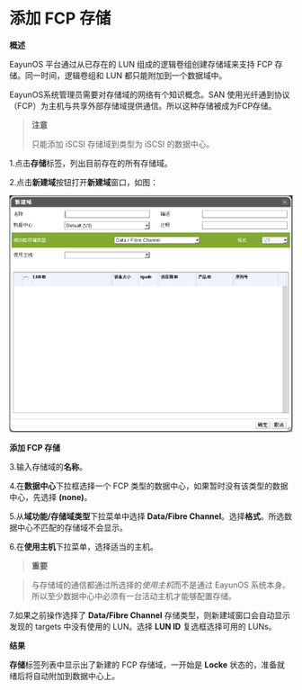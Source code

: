 # 添加 FCP 存储

**概述**

EayunOS 平台通过从已存在的 LUN 组成的逻辑卷组创建存储域来支持 FCP
存储。同一时间，逻辑卷组和 LUN 都只能附加到一个数据域中。

EayunOS系统管理员需要对存储域的网络有个知识概念。SAN 使用光纤通到协议（FCP）为主机与共享外部存储域提供通信。所以这种存储被成为FCP存储。

>**注意**
>
>只能添加 iSCSI 存储域到类型为 iSCSI 的数据中心。

1.点击**存储**标签，列出目前存在的所有存储域。

2.点击**新建域**按钮打开**新建域**窗口，如图：

![添加FCP存储](../images/storage-add-fcp.png)

**添加 FCP 存储**

3.输入存储域的**名称**。

4.在**数据中心**下拉框选择一个 FCP
类型的数据中心，如果暂时没有该类型的数据中心，先选择 **(none)**。

5.从**域功能/存储域类型**下拉菜单中选择 **Data/Fibre Channel**。选择**格式**。所选数据中心不匹配的存储域不会显示。

6.在**使用主机**下拉菜单，选择适当的主机。

> **重要**

> 与存储域的通信都通过所选择的*使用主机*而不是通过 EayunOS
> 系统本身。所以至少数据中心中必须有一台活动主机才能够配置存储。

7.如果之前操作选择了 **Data/Fibre Channel** 存储类型，则新建域窗口会自动显示发现的 targets 中没有使用的  LUN。选择 **LUN ID** 复选框选择可用的 LUNs。

**结果**

**存储**标签列表中显示出了新建的 FCP 存储域，一开始是 **Locke** 状态的，准备就绪后将自动附加到数据中心上。


